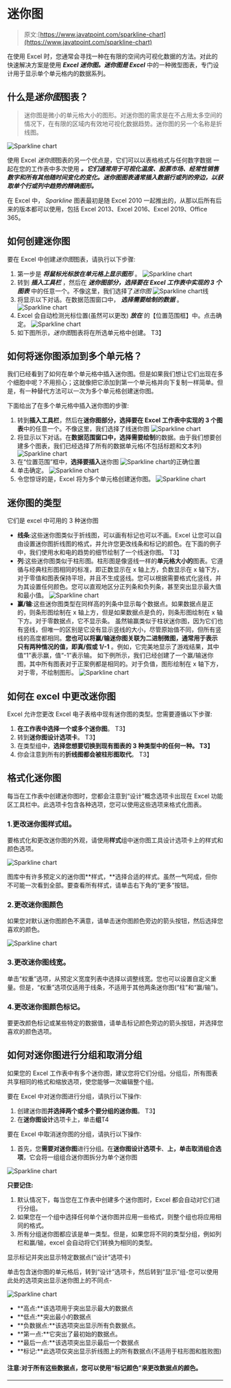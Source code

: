 # 迷你图

> 原文:[https://www.javatpoint.com/sparkline-chart](https://www.javatpoint.com/sparkline-chart)

在使用 Excel 时，您通常会寻找一种在有限的空间内可视化数据的方法。对此的快速解决方案是使用 ***Excel 迷你图。迷你图是 Excel*** 中的一种微型图表，专门设计用于显示单个单元格内的数据系列。

## 什么是*迷你图*图表？

> 迷你图是微小的单元格大小的图形。对迷你图的需求是在不占用太多空间的情况下，在有限的区域内有效地可视化数据趋势。迷你图的另一个名称是折线图。

![Sparkline chart](img/637bc21e1d0b3fc2de88b8dc2ac50faa.png)

使用 Excel *迷你图*图表的另一个优点是，它们可以以表格格式与任何数字数据 一起在您的工作表中多次使用 ***。它们通常用于可视化温度、股票市场、经常性销售数字和所有其他随时间变化的变化。*迷你图*图表通常插入数据行或列的旁边，以获取单个行或列中趋势的精确图形。***

在 Excel 中， *Sparkline* 图表最初是随 Excel 2010 一起推出的，从那以后所有后来的版本都可以使用，包括 Excel 2013、Excel 2016、Excel 2019、Office 365。

## 如何创建迷你图

要在 Excel 中创建*迷你图*图表，请执行以下步骤:

1.  第一步是 ***将鼠标光标放在单元格上显示图形*** 。
    ![Sparkline chart](img/c40434a02069225985d88dfc4082ec46.png)
2.  转到 ***插入工具栏*** ，然后在 ***迷你图部分，选择要在 Excel 工作表中实现的 3 个图表*** 中的任意一个。不像这里，我们选择了*迷你图*
    ![Sparkline chart](img/1609b2e819fd1b4c05a8fb14ee4c32ad.png)线
3.  将显示以下对话。在数据范围窗口中， ***选择需要绘制的数据*** 。
    ![Sparkline chart](img/ada094416979f1cab69d670bd952c70a.png)
4.  Excel 会自动检测光标位置(虽然可以更改) ***放在*** 的【位置范围框】中。点击确定。
    ![Sparkline chart](img/3a6f3f3d204ac0111bc95e720b751a4c.png)
5.  如下图所示，*迷你图*图表将在所选单元格中创建。
    T3】

## 如何将迷你图添加到多个单元格？

我们已经看到了如何在单个单元格中插入迷你图。但是如果我们想让它们出现在多个细胞中呢？不用担心；这就像把它添加到第一个单元格并向下复制一样简单。但是，有一种替代方法可以一次为多个单元格创建迷你图。

下面给出了在多个单元格中插入迷你图的步骤:

1.  转到**插入工具栏**，然后在**迷你图部分，选择要在 Excel 工作表中实现的 3 个图表**中的任意一个。不像这里，我们选择了线迷你图
    ![Sparkline chart](img/ba116950c76feb340cbb3bf2d003e38e.png)
2.  将显示以下对话。在**数据范围窗口中，选择需要绘制**的数据。由于我们想要创建多个图表，我们已经选择了所有的数据单元格(不包括标题和文本列)
    ![Sparkline chart](img/e3dc63b4b44daa306324eb69a36d8746.png)
3.  在“位置范围”框中，**选择要插入**迷你图
    ![Sparkline chart](img/2d045af14e608f0e179d7eba89d9eae2.png)的正确位置
4.  单击确定。
    ![Sparkline chart](img/fdace0f17206a0cd501be4d066a75da0.png)
5.  令您惊讶的是，Excel 将为多个单元格创建迷你图。
    ![Sparkline chart](img/57415b489faa69c7e2b8697f28737096.png)

## 迷你图的类型

它们是 excel 中可用的 3 种迷你图

*   **线条**:这些迷你图类似于折线图，可以画有标记也可以不画。Excel 让您可以自由设置迷你图折线图的格式，并允许您更改线条和标记的颜色。在下面的例子中，我们使用水和电的趋势的细节绘制了一个线迷你图。
    T3】
*   **列**:这些迷你图类似于柱形图。柱形图是像竖线一样的**单元格大小的**图表。它遵循与经典柱形图相同的标准，即正数显示在 x 轴上方，负数显示在 x 轴下方，对于零值和图表保持平坦，并且不生成竖线。您可以根据需要格式化竖线，并为其设置任何颜色。您可以直观地区分正列条和负列条，甚至突出显示最大值和最小值。
    ![Sparkline chart](img/02ac136434b5bc093a724acc84ab62b5.png)
*   **赢/输**:这些迷你图类型在同样高的列条中显示每个数据点。如果数据点是正的，则条形图绘制在 x 轴上方，但是如果数据点是负的，则条形图绘制在 x 轴下方。对于零数据点，它不显示条。
    虽然输赢类似于柱状迷你图，因为它们也有竖线，但唯一的区别是它没有显示竖线的大小，尽管原始值不同，但所有竖线的高度都相同。**您也可以将赢/输迷你图关联为二进制微图，通常用于表示只有两种情况的值，即真/假或 1/-1** 。例如，它完美地显示了游戏结果，其中值“1”表示赢，值“-1”表示输。
    如下例所示，我们已经创建了一个赢/输迷你图，其中所有图表对于正案例都是相同的。对于负值，图形绘制在 x 轴下方，对于零，不绘制图形。
    ![Sparkline chart](img/f2485f0dabd0aa710e1ab3333a931175.png)

## 如何在 excel 中更改迷你图

Excel 允许您更改 Excel 电子表格中现有迷你图的类型。您需要遵循以下步骤:

1.  **在工作表中选择一个或多个迷你图**。
    T3】
2.  转到**迷你图设计选项卡**。
    T3】
3.  在类型组中，**选择您想要切换到现有图表的 3 种类型中的任何一种。
    T3】**
4.  你会注意到所有的**折线图都会被柱形图取代**。
    T3】

## 格式化迷你图

每当在工作表中创建迷你图时，您都会注意到“设计”概念选项卡出现在 Excel 功能区工具栏中。此选项卡包含各种选项，您可以使用这些选项来格式化图表。

### 1.更改迷你图样式组。

要格式化和更改迷你图的外观，请使用**样式**组中迷你图工具设计选项卡上的样式和颜色选项。

![Sparkline chart](img/0367577d6e7078a6960011e26106c75d.png)

图库中有许多预定义的迷你图**样式，**选择合适的样式。虽然一气呵成，但你不可能一次看到全部。要查看所有样式，请单击右下角的“更多”按钮。

### 2.更改迷你图颜色

如果您对默认迷你图颜色不满意，请单击迷你图颜色旁边的箭头按钮，然后选择您喜欢的颜色。

![Sparkline chart](img/bec2dded19bbbccaf711889e971d3e29.png)

### 3.更改迷你图线宽。

单击“权重”选项，从预定义宽度列表中选择以调整线宽。您也可以设置自定义重量。但是，“权重”选项仅适用于线条，不适用于其他两条迷你图(“柱”和“赢/输”)。

### 4.更改迷你图颜色标记。

要更改颜色标记或某些特定的数据值，请单击标记颜色旁边的箭头按钮，并选择您喜欢的颜色选项。

## 如何对迷你图进行分组和取消分组

如果您的 Excel 工作表中有多个迷你图，建议您将它们分组。分组后，所有图表共享相同的格式和缩放选项，使您能够一次编辑整个组。

要在 Excel 中对迷你图进行分组，请执行以下操作:

1.  创建迷你图**并选择两个或多个要分组的迷你图**。
    T3】
2.  在**迷你图设计**选项卡上，单击**组**T4

要在 Excel 中取消迷你图的分组，请执行以下操作:

1.  首先，您**需要对迷你图**进行分组。在**迷你图设计选项卡**、**上，单击取消组合选项**，它会将一组组合迷你图拆分为单个迷你图

![Sparkline chart](img/e3116b8bef92b9c02af0736e4beb1693.png)

**只要记住:**

1.  默认情况下，每当您在工作表中创建多个迷你图时，Excel 都会自动对它们进行分组。
2.  如果您在一个组中选择任何单个迷你图并应用一些格式，则整个组也将应用相同的格式。
3.  所有分组迷你图都应该是单一类型。但是，如果您将不同的类型分组，例如列栏和赢/输，excel 会自动将它们转换为相同的类型。

显示标记并突出显示特定数据点(“设计”选项卡)

单击包含迷你图的单元格后，转到“设计”选项卡，然后转到“显示”组-您可以使用此处的选项突出显示迷你图上的不同点-

![Sparkline chart](img/f0ce8ed6108cbe5225411c64e95935ff.png)

*   **高点:**该选项用于突出显示最大的数据点
*   **低点:**突出最小的数据点
*   **负数据点:**该选项突出显示所有负数据点。
*   **第一点:**它突出了最初始的数据点。
*   **最后一点:**该选项突出显示最后一个数据点
*   **标记:**此选项仅突出显示折线图上的所有数据点(不适用于柱形图和胜败图)

#### 注意:对于所有这些数据点，您可以使用“标记颜色”来更改数据点的颜色。

* * *